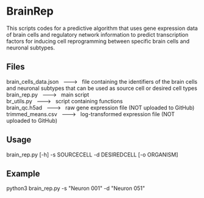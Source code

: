 # BrainRep
This scripts codes for a predictive algorithm that uses gene expression data of brain cells and regulatory network information to predict transcription factors for inducing cell reprogramming between specific brain cells and neuronal subtypes.

## Files
brain_cells_data.json &nbsp; ---> &nbsp; file containing the identifiers of the brain cells and neuronal subtypes that can be used as source cell or desired cell types <br>
brain_rep.py &nbsp; ---> &nbsp; main script <br>
br_utils.py &nbsp; ---> &nbsp; script containing functions <br>
brain_qc.h5ad &nbsp; ---> &nbsp; raw gene expression file (NOT uploaded to GitHub) <br>
trimmed_means.csv &nbsp; ---> &nbsp; log-transformed expression file (NOT uploaded to GitHub) <br>

## Usage
brain_rep.py [-h] -s SOURCECELL -d DESIREDCELL [-o ORGANISM]

## Example
python3 brain_rep.py -s "Neuron 001" -d "Neuron 051"
